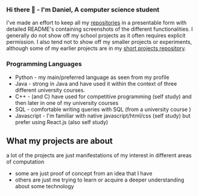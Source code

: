 ### Hi there 👋 - I'm Daniel, A computer science student

 I've made an effort to keep all my [repositories](https://github.com/DanielStoi?tab=repositories) in a presentable form with detailed README's containing screenshots of the different functionalities. I generally do not show off my school projects as it often requires explicit permission. I also tend not to show off my smaller projects or experiments, although some of my earlier projects are in my [short projects repository](https://github.com/DanielStoi/short-projects).


### Programming Languages
- Python - my main/preferred language as seen from my profile
- Java - strong in Java and have used it within the context of three different university courses.
- C++ - (and C) have used for competitive programming (self study) and then later in one of my university courses
- SQL - comfortable writing queries with SQL (from a university course )
- Javascript - I'm familiar with native javascript/html/css (self study) but prefer using React.js (also self study)

## What my projects are about
a lot of the projects are just manifestations of my interest in different areas of computation
- some are just proof of concept from an idea that I have
- others are just me trying to learn or acquire a deeper understanding about some technology

